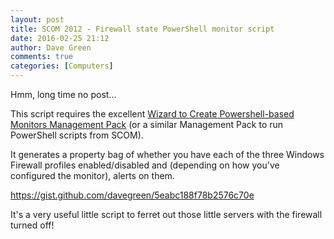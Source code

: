 ```yaml
---
layout: post
title: SCOM 2012 - Firewall state PowerShell monitor script
date: 2016-02-25 21:12
author: Dave Green
comments: true
categories: [Computers]
---
```

Hmm, long time no post...

This script requires the excellent [Wizard to Create Powershell-based Monitors Management Pack](https://gallery.technet.microsoft.com/Sample-Management-Pack-17b76379) (or a similar Management Pack to run PowerShell scripts from SCOM).

It generates a property bag of whether you have each of the three Windows Firewall profiles enabled/disabled and (depending on how you've configured the monitor), alerts on them.

https://gist.github.com/davegreen/5eabc188f78b2576c70e

It's a very useful little script to ferret out those little servers with the firewall turned off!

